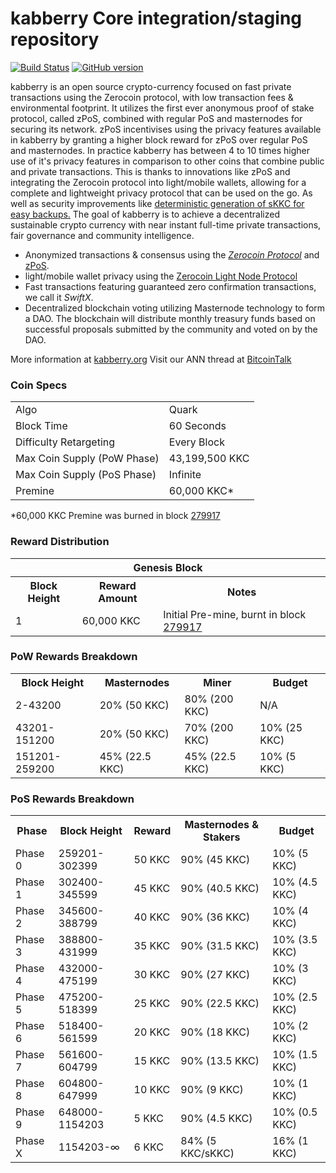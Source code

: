 kabberry Core integration/staging repository
=====================================

[![Build Status](https://travis-ci.org/kabberry-Project/kabberry.svg?branch=master)](https://travis-ci.org/kabberry-Project/kabberry) [![GitHub version](https://badge.fury.io/gh/kabberry-Project%2Fkabberry.svg)](https://badge.fury.io/gh/kabberry-Project%2Fkabberry)

kabberry is an open source crypto-currency focused on fast private transactions using the Zerocoin protocol, with low transaction fees & environmental footprint.  It utilizes the first ever anonymous proof of stake protocol, called zPoS, combined with regular PoS and masternodes for securing its network. zPoS incentivises using the privacy features available in kabberry by granting a higher block reward for zPoS over regular PoS and masternodes. In practice kabberry has between 4 to 10 times higher use of it's privacy features in comparison to other coins that combine public and private transactions. This is thanks to innovations like zPoS and integrating the Zerocoin protocol into light/mobile wallets, allowing for a complete and lightweight privacy protocol that can be used on the go. As well as security improvements like [deterministic generation of sKKC for easy backups.](https://www.reddit.com/r/kabberry/comments/8gbjf7/how_to_use_deterministic_zerocoin_generation/)
The goal of kabberry is to achieve a decentralized sustainable crypto currency with near instant full-time private transactions, fair governance and community intelligence.
- Anonymized transactions & consensus using the [_Zerocoin Protocol_](http://www.kabberry.org/skkc) and [zPoS](https://kabberry.org/zpos/).
- light/mobile wallet privacy using the [Zerocoin Light Node Protocol](https://kabberry.org/wp-content/uploads/2018/11/Zerocoin_Light_Node_Protocol.pdf)
- Fast transactions featuring guaranteed zero confirmation transactions, we call it _SwiftX_.
- Decentralized blockchain voting utilizing Masternode technology to form a DAO. The blockchain will distribute monthly treasury funds based on successful proposals submitted by the community and voted on by the DAO.

More information at [kabberry.org](http://www.kabberry.org) Visit our ANN thread at [BitcoinTalk](http://www.bitcointalk.org/index.php?topic=1262920)

### Coin Specs
<table>
<tr><td>Algo</td><td>Quark</td></tr>
<tr><td>Block Time</td><td>60 Seconds</td></tr>
<tr><td>Difficulty Retargeting</td><td>Every Block</td></tr>
<tr><td>Max Coin Supply (PoW Phase)</td><td>43,199,500 KKC</td></tr>
<tr><td>Max Coin Supply (PoS Phase)</td><td>Infinite</td></tr>
<tr><td>Premine</td><td>60,000 KKC*</td></tr>
</table>

*60,000 KKC Premine was burned in block [279917](http://www.presstab.pw/phpexplorer/kabberry/block.php?blockhash=206d9cfe859798a0b0898ab00d7300be94de0f5469bb446cecb41c3e173a57e0)

### Reward Distribution

<table>
<th colspan=4>Genesis Block</th>
<tr><th>Block Height</th><th>Reward Amount</th><th>Notes</th></tr>
<tr><td>1</td><td>60,000 KKC</td><td>Initial Pre-mine, burnt in block <a href="http://www.presstab.pw/phpexplorer/kabberry/block.php?blockhash=206d9cfe859798a0b0898ab00d7300be94de0f5469bb446cecb41c3e173a57e0">279917</a></td></tr>
</table>

### PoW Rewards Breakdown

<table>
<th>Block Height</th><th>Masternodes</th><th>Miner</th><th>Budget</th>
<tr><td>2-43200</td><td>20% (50 KKC)</td><td>80% (200 KKC)</td><td>N/A</td></tr>
<tr><td>43201-151200</td><td>20% (50 KKC)</td><td>70% (200 KKC)</td><td>10% (25 KKC)</td></tr>
<tr><td>151201-259200</td><td>45% (22.5 KKC)</td><td>45% (22.5 KKC)</td><td>10% (5 KKC)</td></tr>
</table>

### PoS Rewards Breakdown

<table>
<th>Phase</th><th>Block Height</th><th>Reward</th><th>Masternodes & Stakers</th><th>Budget</th>
<tr><td>Phase 0</td><td>259201-302399</td><td>50 KKC</td><td>90% (45 KKC)</td><td>10% (5 KKC)</td></tr>
<tr><td>Phase 1</td><td>302400-345599</td><td>45 KKC</td><td>90% (40.5 KKC)</td><td>10% (4.5 KKC)</td></tr>
<tr><td>Phase 2</td><td>345600-388799</td><td>40 KKC</td><td>90% (36 KKC)</td><td>10% (4 KKC)</td></tr>
<tr><td>Phase 3</td><td>388800-431999</td><td>35 KKC</td><td>90% (31.5 KKC)</td><td>10% (3.5 KKC)</td></tr>
<tr><td>Phase 4</td><td>432000-475199</td><td>30 KKC</td><td>90% (27 KKC)</td><td>10% (3 KKC)</td></tr>
<tr><td>Phase 5</td><td>475200-518399</td><td>25 KKC</td><td>90% (22.5 KKC)</td><td>10% (2.5 KKC)</td></tr>
<tr><td>Phase 6</td><td>518400-561599</td><td>20 KKC</td><td>90% (18 KKC)</td><td>10% (2 KKC)</td></tr>
<tr><td>Phase 7</td><td>561600-604799</td><td>15 KKC</td><td>90% (13.5 KKC)</td><td>10% (1.5 KKC)</td></tr>
<tr><td>Phase 8</td><td>604800-647999</td><td>10 KKC</td><td>90% (9 KKC)</td><td>10% (1 KKC)</td></tr>
<tr><td>Phase 9</td><td>648000-1154203</td><td>5 KKC</td><td>90% (4.5 KKC)</td><td>10% (0.5 KKC)</td></tr>
<tr><td>Phase X</td><td>1154203-∞</td><td>6 KKC</td><td>84% (5 KKC/sKKC)</td><td>16% (1 KKC)</td></tr>
</table>
